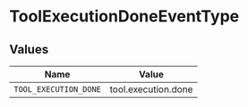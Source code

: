 # ToolExecutionDoneEventType


## Values

| Name                  | Value                 |
| --------------------- | --------------------- |
| `TOOL_EXECUTION_DONE` | tool.execution.done   |